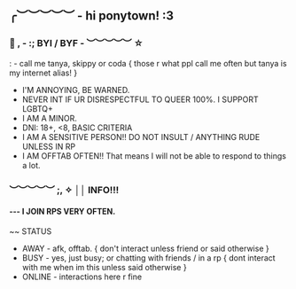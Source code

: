 ## ╭︶︶︶︶︶ - hi ponytown! :3
### 🪼 , - :; BYI / BYF  - ︶︶︶︶︶ ☆
: - call me tanya, skippy or coda { those r what ppl call me often but tanya is my internet alias! }
- I'M ANNOYING, BE WARNED.
- NEVER INT IF UR DISRESPECTFUL TO QUEER 100%. I SUPPORT LGBTQ+
- I AM A MINOR.
- DNI: 18+, <8, BASIC CRITERIA
- I AM A SENSITIVE PERSON!! DO NOT INSULT / ANYTHING RUDE UNLESS IN RP
- I AM OFFTAB OFTEN!! That means I will not be able to respond to things a lot.
### ︶︶︶︶︶ ;, ✧ ││ INFO!!! 

#### --- I JOIN RPS VERY OFTEN. 
~~ STATUS
- AWAY - afk, offtab. { don't interact unless friend or said otherwise }
- BUSY - yes, just busy; or chatting with friends / in a rp { dont interact with me when im this unless said otherwise }
- ONLINE - interactions here r fine
